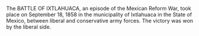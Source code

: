 The BATTLE OF IXTLAHUACA, an episode of the Mexican Reform War, took place on September 18, 1858 in the municipality of Ixtlahuaca in the State of Mexico, between liberal and conservative army forces. The victory was won by the liberal side.
